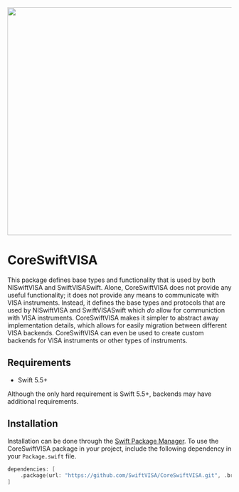 <img src="https://github.com/SwiftVISA/CoreSwiftVISA/blob/master/SwiftVISA%20Logo.png" width="512" height="512">

# CoreSwiftVISA

This package defines base types and functionality that is used by both NISwiftVISA and SwiftVISASwift. Alone, CoreSwiftVISA does not provide any useful functionality; it does not provide any means to communicate with VISA instruments. Instead, it defines the base types and protocols that are used by NISwiftVISA and SwiftVISASwift which *do* allow for communiction with VISA instruments. CoreSwiftVISA makes it simpler to abstract away implementation details, which allows for easily migration between different VISA backends. CoreSwiftVISA can even be used to create custom backends for VISA instruments or other types of instruments.

## Requirements

- Swift 5.5+

Although the only hard requirement is Swift 5.5+, backends may have additional requirements.

## Installation

Installation can be done through the [Swift Package Manager](https://swift.org/package-manager/). To use the CoreSwiftVISA package in your project, include the following dependency in your `Package.swift` file.
```swift
dependencies: [
    .package(url: "https://github.com/SwiftVISA/CoreSwiftVISA.git", .branch("actor"))
]
```
